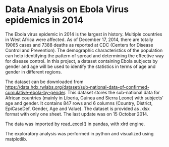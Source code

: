 # Data Analysis on Ebola Virus epidemics in 2014

The Ebola virus epidemic in 2014 is the largest in history. Multiple countries in West Africa were affected. As of December 17, 2014, there are totally 19065 cases and 7388 deaths as reported at CDC (Centers for Disease Control and Prevention). The demographic characteristics of the population can help identifying the pattern of spread and determining the effective way for disease control. In this project, a dataset containing Ebola subjects by gender and age will be used to identify the statistics in terms of age and gender in different regions. 

The dataset can be downloaded from https://data.hdx.rwlabs.org/dataset/sub-national-data-of-confirmed-cumulative-ebola-by-gender. This dataset stores the sub-national data for African countries (mainly in Liberia, Guinea and Sierra Leone) with subjects' age and gender. It contains 847 rows and 6 columns (Country, District, EpiCaseDef, Gender, Age and Value). The dataset is provided as .xlsx format with only one sheet. The last update was on 15 October 2014. 

The data was imported by read_excel() in pandas, with xlrd engine.

The exploratory analysis was performed in python and visualized using matplotlib.